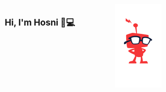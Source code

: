 <img align="right" src="https://github.com/hosniadel666/hosniadel666/blob/master/Nerd%20Robot1.png" alt="banner that says Hosni Adel software engineering student">

# Hi, I'm Hosni 👋💻


<!--
**hosniadel666/hosniadel666** is a ✨ _special_ ✨ repository because its `README.md` (this file) appears on your GitHub profile.

Here are some ideas to get you started:

- 🔭 I’m currently working on ...
- 🌱 I’m currently learning ...
- 👯 I’m looking to collaborate on ...
- 🤔 I’m looking for help with ...
- 💬 Ask me about ...
- 📫 How to reach me: ...
- 😄 Pronouns: ...
- ⚡ Fun fact: ...
-->
